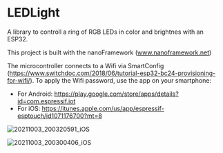 # LEDLight
A library to controll a ring of RGB LEDs in color and brightnes with an ESP32.

This project is built with the nanoFramework (www.nanoframework.net)

The microcontroller connects to a Wifi via SmartConfig (https://www.switchdoc.com/2018/06/tutorial-esp32-bc24-provisioning-for-wifi/). To apply the Wifi password, use the app on your smartphone:
* For Android: https://play.google.com/store/apps/details?id=com.espressif.iot
* For iOS: https://itunes.apple.com/us/app/espressif-esptouch/id1071176700?mt=8

![20211003_200320591_iOS](https://user-images.githubusercontent.com/11467601/135769731-cb13eb37-7e88-48df-8296-661df840d8ed.jpg)


![20211003_200300406_iOS](https://user-images.githubusercontent.com/11467601/135769735-6a7ab25f-3087-4c55-a5fd-fc284b77bf4c.jpg)
